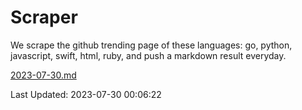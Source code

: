 # Scraper

We scrape the github trending page of these languages: go, python, javascript, swift, html, ruby, and push a markdown result everyday.

[2023-07-30.md](https://github.com/henson/Scraper/blob/master/2023-07-30.md)

Last Updated: 2023-07-30 00:06:22